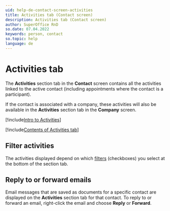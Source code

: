 ```yaml
---
uid: help-de-contact-screen-activities
title: Activities tab (Contact screen)
description: Activities tab (Contact screen)
author: SuperOffice RnD
so.date: 07.04.2022
keywords: person, contact
so.topic: help
language: de
---
```


# Activities tab

The **Activities** section tab in the **Contact** screen contains all the activities linked to the active contact (including appointments where the contact is a participant).

If the contact is associated with a company, these activities will also be available in the **Activities** section tab in the **Company** screen.

[!include[Intro to Activities](../../../learn/includes/intro-activities.md)]

[!include[Contents of Activities tab](../../../learn/includes/activities-tab.md)]

## Filter activities

The activities displayed depend on which [filters][1] (checkboxes) you select at the bottom of the section tab.

## Reply to or forward emails

Email messages that are saved as documents for a specific contact are displayed on the **Activities** section tab for that contact. To reply to or forward an email, right-click the email and choose **Reply** or **Forward**.

<!-- Referenced links -->
[1]: ../../../learn/getting-started/use-filters-in-section-tabs.md

<!-- Referenced images -->

